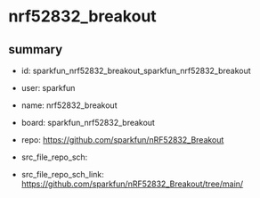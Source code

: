 # nrf52832_breakout
 
## summary 
* id: sparkfun_nrf52832_breakout_sparkfun_nrf52832_breakout
* user: sparkfun
* name: nrf52832_breakout
* board: sparkfun_nrf52832_breakout
* repo: https://github.com/sparkfun/nRF52832_Breakout



* src_file_repo_sch: 
* src_file_repo_sch_link: https://github.com/sparkfun/nRF52832_Breakout/tree/main/






